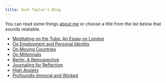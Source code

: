 ```yaml
---
title: Josh Taylor's Blog
---
```


You can read some things [about me](../about.html) or choose a title from the
list below that sounds relatable.

* [Meditating on the Tube: An Essay on London ](/posts/meditating-on-the-tube.html)
* [On Employment and Personal Identity ](/posts/on-employment-and-personal-identity.html)
* [On Moving Countries ](/posts/on-moving-countries.html)
* [On Millennials ](/posts/on-millennials.html)
* [Berlin: A Retrospective ](/posts/berlin-retrospective.html)
* [Journaling for Reflection ](/posts/journaling.html)
* [High Anxiety ](/posts/high-anxiety.html)
* [Profoundly Immoral and Wicked ](/posts/profoundly-immoral-and-wicked.html)
